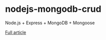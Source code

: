 # nodejs-mongodb-crud
Node.js + Express + MongoDB + Mongoose

[Full article](https://ergashevn.blogspot.com/2020/09/node-js-express-mongodb-crud.html)